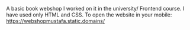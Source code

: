 A basic book webshop I worked on it in the university/ Frontend course.
I have used only HTML and CSS.
To open the website in your mobile:
https://webshopmustafa.static.domains/ 

